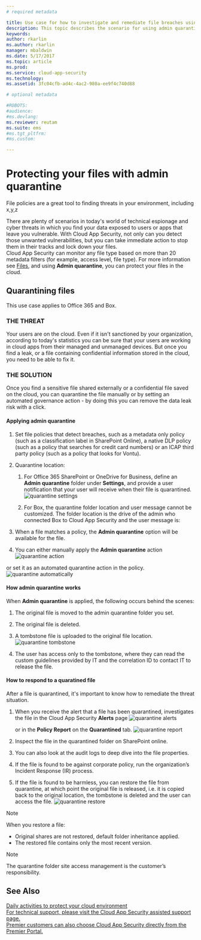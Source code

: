 ```yaml
---
# required metadata

title: Use case for how to investigate and remediate file breaches using admin quarantine | Microsoft Docs
description: This topic describes the scenario for using admin quarantine to control data breaches.
keywords:
author: rkarlin
ms.author: rkarlin
manager: mbaldwin
ms.date: 5/17/2017
ms.topic: article
ms.prod:
ms.service: cloud-app-security
ms.technology:
ms.assetid: 3fc04cfb-ad4c-4ac2-980a-ee9f4c740d88

# optional metadata

#ROBOTS:
#audience:
#ms.devlang:
ms.reviewer: reutam
ms.suite: ems
#ms.tgt_pltfrm:
#ms.custom:

---
```


# Protecting your files with admin quarantine  

File policies are a great tool to finding threats in your environment, including x,y,z

There are plenty of scenarios in today's world of technical espionage and cyber threats in which you find your data exposed to users or apps that leave you vulnerable. With Cloud App Security, not only can you detect those unwanted vulnerabilities, but you can take immediate action to stop them in their tracks and lock down your files.   
Cloud App Security can monitor any file type based on more than 20 metadata filters (for example, access level, file type). For more information see [Files](file-filters.md), and using **Admin quarantine**, you can protect your files in the cloud.
 
## Quarantining files 

This use case applies to Office 365 and Box.

### THE THREAT
Your users are on the cloud. Even if it isn't sanctioned by your organization, according to today's statistics you can be sure that your users are working in cloud apps from their managed and unmanaged devices. But once you find a leak, or a file containing confidential information stored in the cloud, you need to be able to fix it.

### THE SOLUTION
Once you find a sensitive file shared externally or a confidential file saved on the cloud, you can quarantine the file manually or by setting an automated governance action - by doing this you can remove the data leak risk with a click.

#### Applying admin quarantine

1. Set file policies that detect breaches, such as a metadata only policy (such as a classification label in SharePoint Online), a native DLP policy (such as a policy that searches for credit card numbers) or an ICAP third party policy (such as a policy that looks for Vontu).

2. Quarantine location:
    1. For Office 365 SharePoint or OneDrive for Business, define an **Admin quarantine** folder under **Settings**, and provide a user notification that your user will receive when their file is quarantined. 
    ![quarantine settings](./media/quarantine-settings.png)

    2. For Box, the quarantine folder location and user message cannot be customized. The folder location is the drive of the admin who connected Box to Cloud App Security and the user message is: 


2. When a file matches a policy, the **Admin quarantine** option will be available for the file.

3. You can either manually apply the **Admin quarantine** action 
    ![quarantine action](./media/quarantine-action.png)


or set it as an automated quarantine action in the policy. 
    ![quarantine automatically](./media/quarantine-automated.png)


#### How admin quarantine works

 When **Admin quarantine** is applied, the following occurs behind the scenes:

1. The original file is moved to the admin quarantine folder you set.
2. The original file is deleted.
3. A tombstone file is uploaded to the original file location.
      ![quarantine tombstone](./media/quarantine-tombstone.png)

4. The user has access only to the tombstone, where they can read the custom guidelines provided by IT and the correlation ID to contact IT to release the file.
    

#### How to respond to a quaratined file

After a file is quarantined, it's important to know how to remediate the threat situation.

1. When you receive the alert that a file has been quarantined, investigates the file in the Cloud App Security **Alerts** page
   ![quarantine alerts](./media/quarantine-alerts.png)
 
     or in the **Policy Report** on the **Quarantined** tab.
        ![quarantine report](./media/quarantine-report.png)
        
2. Inspect the file in the quarantined folder on SharePoint online.
3. You can also look at the audit logs to deep dive into the file properties.
4. If the file is found to be against corporate policy,  run the organization’s Incident Response (IR) process.
5. If the file is found to be harmless, you can restore the file from quarantine, at which point the original file is released, i.e. it is copied back to the original location, the tombstone is deleted and the user can access the file.
  ![quarantine restore](./media/quarantine-restore.png)

>[!NOTE]
>When you restore a file:
- Original shares are not restored, default folder inheritance applied.
- The restored file contains only the most recent version.


>[!NOTE]
>The quarantine folder site access management is the customer’s responsibility.


## See Also  
[Daily activities to protect your cloud environment](daily-activities-to-protect-your-cloud-environment.md)   
[For technical support, please visit the Cloud App Security assisted support page.](http://support.microsoft.com/oas/default.aspx?prid=16031)   
[Premier customers can also choose Cloud App Security directly from the Premier Portal.](https://premier.microsoft.com/)  
  
  